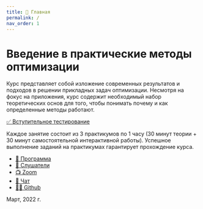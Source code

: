 ```yaml
---
title: 🏡 Главная
permalink: /
nav_order: 1
---
```


# Введение в практические методы оптимизации
Курс представляет собой изложение современных результатов и подходов в решении прикладных задач оптимизации. Несмотря на фокус на приложения, курс содержит необходимый набор теоретических основ для того, чтобы понимать почему и как определенные методы работают. 

[✅ Вступительное тестирование](/intro_test)

Каждое занятие состоит из 3 практикумов по 1 часу (30 минут теории + 30 минут самостоятельной интерактивной работы). Успешное выполнение заданий на практикумах гарантирует прохождение курса.

* [🚀 Программа](/program)
* [🧠 Слушатели](/students)
* [📺 Zoom](https://us02web.zoom.us/j/82993759915?pwd=YTZwZm9rWnFOWnoyS3owZ0pDZTdVUT09)
* [📧 Чат](https://t.me/joinchat/UiF_0oDrpWo5N2Ni)
* [👨‍💻 Github](https://github.com/MerkulovDaniil/sber219)

Март, 2022 г.
